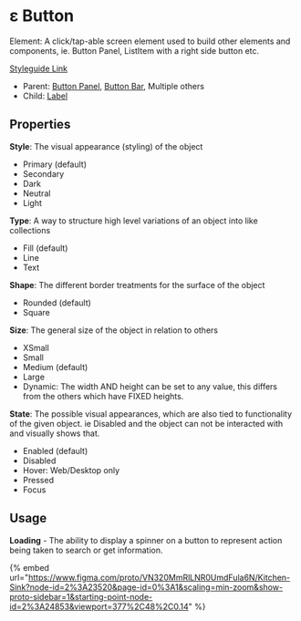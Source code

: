 # ε Button

Element: A click/tap-able screen element used to build other elements and components, ie. Button Panel, ListItem with a right side button etc.

[Styleguide Link](https://zpl.io/bzd5mvA)

* Parent: [Button Panel](../../components/button-panel.md), [Button Bar](button-bar.md), Multiple others
* Child: [Label](../label.md)

## Properties

**Style**: The visual appearance (styling) of the object

* Primary (default)
* Secondary
* Dark
* Neutral
* Light

**Type**: A way to structure high level variations of an object into like collections

* Fill (default)
* Line
* Text

**Shape**: The different border treatments for the surface of the object

* Rounded (default)
* Square

**Size**: The general size of the object in relation to others

* XSmall
* Small
* Medium (default)
* Large
* Dynamic: The width AND height can be set to any value, this differs from the others which have FIXED heights.

**State**: The possible visual appearances, which are also tied to functionality of the given object. ie Disabled and the object can not be interacted with and visually shows that.

* Enabled (default)
* Disabled
* Hover: Web/Desktop only
* Pressed
* Focus

## Usage

**Loading** - The ability to display a spinner on a button to represent action being taken to search or get information.

{% embed url="https://www.figma.com/proto/VN320MmRlLNR0UmdFula6N/Kitchen-Sink?node-id=2%3A23520&page-id=0%3A1&scaling=min-zoom&show-proto-sidebar=1&starting-point-node-id=2%3A24853&viewport=377%2C48%2C0.14" %}
